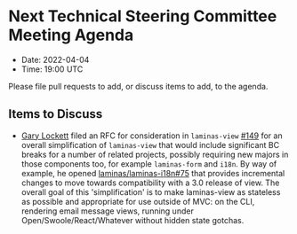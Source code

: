 # Next Technical Steering Committee Meeting Agenda

- Date: 2022-04-04
- Time: 19:00 UTC

Please file pull requests to add, or discuss items to add, to the agenda.

## Items to Discuss

- [Gary Lockett](https://github.com/internalsystemerror) filed an RFC for consideration in `laminas-view` [#149](https://github.com/laminas/laminas-view/issues/149) for an overall simplification of `laminas-view` that would include significant BC breaks for a number of related projects, possibly requiring new majors in those components too, for example `laminas-form` and `i18n`.
  By way of example, he opened [laminas/laminas-i18n#75](https://github.com/laminas/laminas-i18n/pull/75) that provides incremental changes to move towards compatibility with a 3.0 release of view.
  The overall goal of this 'simplification' is to make laminas-view as stateless as possible and appropriate for use outside of MVC: on the CLI, rendering email message views, running under Open/Swoole/React/Whatever without hidden state gotchas.
